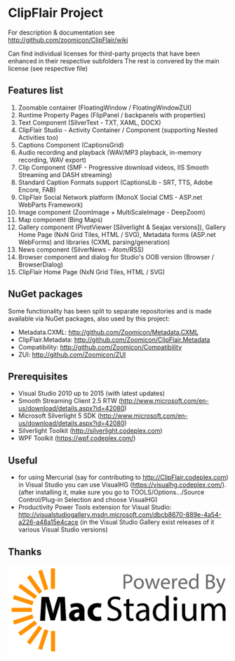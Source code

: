 ClipFlair Project
=================

For description & documentation see http://github.com/zoomicon/ClipFlair/wiki

Can find individual licenses for third-party projects that have been enhanced in their respective subfolders
The rest is convered by the main license (see respective file)


Features list
-------------

1. Zoomable container (FloatingWindow / FloatingWindowZUI)
2. Runtime Property Pages (FlipPanel / backpanels with properties)
3. Text Component (SilverText - TXT, XAML, DOCX)
4. ClipFlair Studio - Activity Container / Component (supporting Nested Activities too)
5. Captions Component (CaptionsGrid)
6. Audio recording and playback (WAV/MP3 playback, in-memory recording, WAV export)
7. Clip Component (SMF - Progressive download videos, IIS Smooth Streaming and DASH streaming)
8. Standard Caption Formats support (CaptionsLib - SRT, TTS, Adobe Encore, FAB)
9. ClipFlair Social Network platform (MonoX Social CMS - ASP.net WebParts Framework)
10. Image component (ZoomImage + MultiScaleImage - DeepZoom)
11. Map component (Bing Maps)
12. Gallery component (PivotViewer [Silverlight & Seajax versions]), Gallery Home Page (NxN Grid Tiles, HTML / SVG), Metadata forms (ASP.net WebForms) and libraries (CXML parsing/generation)
13. News component (SilverNews - Atom/RSS)
14. Browser component and dialog for Studio's OOB version (Browser / BrowserDialog)
15. ClipFlair Home Page (NxN Grid Tiles, HTML / SVG)


NuGet packages
--------------

Some functionality has been split to separate repositories and is made available via NuGet packages, also used by this project:
- Metadata.CXML: http://github.com/Zoomicon/Metadata.CXML
- ClipFlair.Metadata: http://github.com/Zoomicon/ClipFlair.Metadata
- Compatibility: http://github.com/Zoomicon/Compatibility
- ZUI: http://github.com/Zoomicon/ZUI


Prerequisites
-------------

- Visual Studio 2010 up to 2015 (with latest updates)
- Smooth Streaming Client 2.5 RTW (http://www.microsoft.com/en-us/download/details.aspx?id=42080)
- Microsoft Silverlight 5 SDK (http://www.microsoft.com/en-us/download/details.aspx?id=42080)
- Silverlight Toolkit (http://silverlight.codeplex.com)
- WPF Toolkit (https://wpf.codeplex.com/)


Useful
------

- for using Mercurial (say for contributing to http://ClipFlair.codeplex.com) in Visual Studio you can use VisualHG (https://visualhg.codeplex.com/).
  (after installing it, make sure you go to TOOLS/Options.../Source Control/Plug-in Selection and choose VisualHG)
- Productivity Power Tools extension for Visual Studio: http://visualstudiogallery.msdn.microsoft.com/dbcb8670-889e-4a54-a226-a48a15e4cace
  (in the Visual Studio Gallery exist releases of it various Visual Studio versions)


Thanks
------

![Powered by MacStadium](0d94ec44-d66b-422c-bfe3-6e2f787d4c01.png "")
